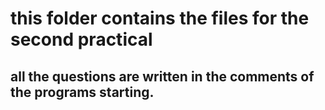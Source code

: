 # this folder contains the files for the second practical

## all the questions are written in the comments of the programs starting.